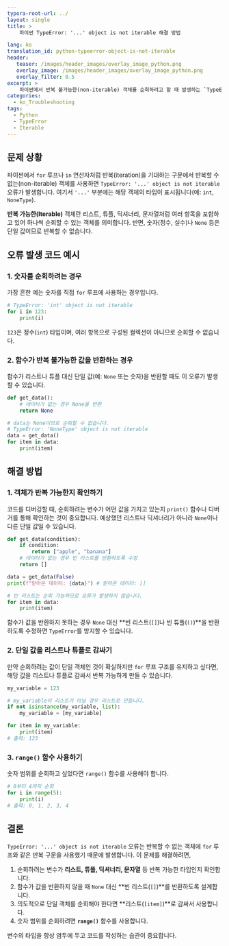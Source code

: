 ```yaml
---
typora-root-url: ../
layout: single
title: >
    파이썬 TypeError: '...' object is not iterable 해결 방법

lang: ko
translation_id: python-typeerror-object-is-not-iterable
header:
   teaser: /images/header_images/overlay_image_python.png
   overlay_image: /images/header_images/overlay_image_python.png
   overlay_filter: 0.5
excerpt: >
    파이썬에서 반복 불가능한(non-iterable) 객체를 순회하려고 할 때 발생하는 `TypeError: '...' object is not iterable` 오류의 원인과 해결 방법을 알아봅니다.
categories:
  - ko_Troubleshooting
tags:
  - Python
  - TypeError
  - Iterable
---
```


## 문제 상황

파이썬에서 `for` 루프나 `in` 연산자처럼 반복(iteration)을 기대하는 구문에서 반복할 수 없는(non-iterable) 객체를 사용하면 `TypeError: '...' object is not iterable` 오류가 발생합니다. 여기서 `'...'` 부분에는 해당 객체의 타입이 표시됩니다(예: `int`, `NoneType`).

**반복 가능한(Iterable)** 객체란 리스트, 튜플, 딕셔너리, 문자열처럼 여러 항목을 포함하고 있어 하나씩 순회할 수 있는 객체를 의미합니다. 반면, 숫자(정수, 실수)나 `None` 등은 단일 값이므로 반복할 수 없습니다.

## 오류 발생 코드 예시

### 1. 숫자를 순회하려는 경우

가장 흔한 예는 숫자를 직접 `for` 루프에 사용하는 경우입니다.

```python
# TypeError: 'int' object is not iterable
for i in 123:
    print(i)
```

`123`은 정수(`int`) 타입이며, 여러 항목으로 구성된 컬렉션이 아니므로 순회할 수 없습니다.

### 2. 함수가 반복 불가능한 값을 반환하는 경우

함수가 리스트나 튜플 대신 단일 값(예: `None` 또는 숫자)을 반환할 때도 이 오류가 발생할 수 있습니다.

```python
def get_data():
    # 데이터가 없는 경우 None을 반환
    return None

# data는 None이므로 순회할 수 없습니다.
# TypeError: 'NoneType' object is not iterable
data = get_data()
for item in data:
    print(item)
```

## 해결 방법

### 1. 객체가 반복 가능한지 확인하기

코드를 디버깅할 때, 순회하려는 변수가 어떤 값을 가지고 있는지 `print()` 함수나 디버거를 통해 확인하는 것이 중요합니다. 예상했던 리스트나 딕셔너리가 아니라 `None`이나 다른 단일 값일 수 있습니다.

```python
def get_data(condition):
    if condition:
        return ["apple", "banana"]
    # 데이터가 없는 경우 빈 리스트를 반환하도록 수정
    return []

data = get_data(False)
print(f"받아온 데이터: {data}") # 받아온 데이터: []

# 빈 리스트는 순회 가능하므로 오류가 발생하지 않습니다.
for item in data:
    print(item)
```

함수가 값을 반환하지 못하는 경우 `None` 대신 **빈 리스트(`[]`)나 빈 튜플(`()`)**을 반환하도록 수정하면 `TypeError`를 방지할 수 있습니다.

### 2. 단일 값을 리스트나 튜플로 감싸기

만약 순회하려는 값이 단일 객체인 것이 확실하지만 `for` 루프 구조를 유지하고 싶다면, 해당 값을 리스트나 튜플로 감싸서 반복 가능하게 만들 수 있습니다.

```python
my_variable = 123

# my_variable이 리스트가 아닐 경우 리스트로 만듭니다.
if not isinstance(my_variable, list):
    my_variable = [my_variable]

for item in my_variable:
    print(item)
# 출력: 123
```

### 3. `range()` 함수 사용하기

숫자 범위를 순회하고 싶었다면 `range()` 함수를 사용해야 합니다.

```python
# 0부터 4까지 순회
for i in range(5):
    print(i)
# 출력: 0, 1, 2, 3, 4
```

## 결론

`TypeError: '...' object is not iterable` 오류는 반복할 수 없는 객체에 `for` 루프와 같은 반복 구문을 사용했기 때문에 발생합니다. 이 문제를 해결하려면,

1.  순회하려는 변수가 **리스트, 튜플, 딕셔너리, 문자열** 등 반복 가능한 타입인지 확인합니다.
2.  함수가 값을 반환하지 않을 때 `None` 대신 **빈 리스트(`[]`)**를 반환하도록 설계합니다.
3.  의도적으로 단일 객체를 순회해야 한다면 **리스트(`[item]`)**로 감싸서 사용합니다.
4.  숫자 범위를 순회하려면 **`range()`** 함수를 사용합니다.

변수의 타입을 항상 염두에 두고 코드를 작성하는 습관이 중요합니다.
